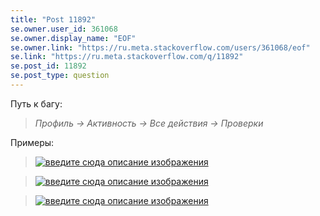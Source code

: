 ```yaml
---
title: "Post 11892"
se.owner.user_id: 361068
se.owner.display_name: "EOF"
se.owner.link: "https://ru.meta.stackoverflow.com/users/361068/eof"
se.link: "https://ru.meta.stackoverflow.com/q/11892"
se.post_id: 11892
se.post_type: question
---
```

<p>Путь к багу:</p>
<blockquote>
<p><em>Профиль -&gt; Активность -&gt; Все действия -&gt; Проверки</em></p>
</blockquote>
<p>Примеры:</p>
<blockquote>
<p><a href="https://i.stack.imgur.com/zfwpu.png" rel="nofollow noreferrer"><img src="https://i.stack.imgur.com/zfwpu.png" alt="введите сюда описание изображения" /></a></p>
</blockquote>
<blockquote>
<p><a href="https://i.stack.imgur.com/8RM3k.png" rel="nofollow noreferrer"><img src="https://i.stack.imgur.com/8RM3k.png" alt="введите сюда описание изображения" /></a></p>
</blockquote>
<blockquote>
<p><a href="https://i.stack.imgur.com/D6dCr.png" rel="nofollow noreferrer"><img src="https://i.stack.imgur.com/D6dCr.png" alt="введите сюда описание изображения" /></a></p>
</blockquote>
